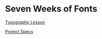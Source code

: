 # Seven Weeks of Fonts

[Typography Lesson](https://github.com/turingschool-examples/intro-to-web-typography)

[Project Specs](http://frontend.turing.io/projects/seven-weeks-of-fonts.html)
